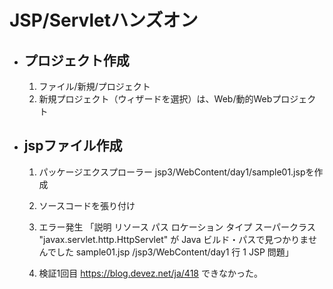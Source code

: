 # JSP/Servletハンズオン

- ## プロジェクト作成
    1. ファイル/新規/プロジェクト
    2. 新規プロジェクト（ウィザードを選択）は、Web/動的Webプロジェクト

- ## jspファイル作成
    1. パッケージエクスプローラー
        jsp3/WebContent/day1/sample01.jspを作成

    2. ソースコードを張り付け

    3. エラー発生
        「説明	リソース	パス	ロケーション	タイプ
        スーパークラス "javax.servlet.http.HttpServlet" が Java ビルド・パスで見つかりませんでした	sample01.jsp	/jsp3/WebContent/day1	行 1	JSP 問題」

    4. 検証1回目
        https://blog.devez.net/ja/418
        できなかった。

    